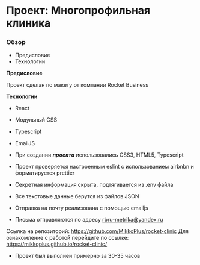 # Проект: Многопрофильная клиника

### Обзор

* Предисловие 
* Технологии


**Предисловие**

Проект сделан по макету от компании Rocket Business 

**Технологии**

* React
* Модульный CSS 
* Typescript 
* EmailJS

* При создании ***проекта*** использовались CSS3, HTML5, Typescript

* Проект проверяется настроенным eslint с использованием airbnbn и форматируется prettier
* Секретная информация скрыта, подтягивается из .env файла
* Все текстовые данные берутся из файлов JSON
* Отправка на почту реализована с помощью emailjs
* Письма отправляются по адресу  rbru-metrika@yandex.ru

Ссылка на репозиторий: https://github.com/MikkoPlus/rocket-clinic
Для ознакомление с работой перейдите по ссылке: https://mikkoplus.github.io/rocket-clinic/

* Проект был выполнен примерно за 30-35 часов